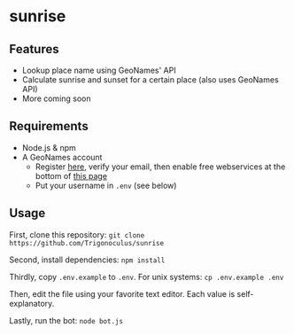 sunrise
===

Features
---
- Lookup place name using GeoNames' API
- Calculate sunrise and sunset for a certain place (also uses GeoNames API)
- More coming soon

Requirements
---
- Node.js & npm
- A GeoNames account
    - Register [here](http://www.geonames.org/login), verify your email, then enable free webservices at the bottom of [this page](http://www.geonames.org/manageaccount)
    - Put your username in `.env` (see below)

Usage
---
First, clone this repository:
```git clone https://github.com/Trigonoculus/sunrise```

Second, install dependencies:
```npm install```

Thirdly, copy `.env.example` to `.env`. For unix systems:
```cp .env.example .env```

Then, edit the file using your favorite text editor. Each value is self-explanatory.

Lastly, run the bot:
```node bot.js```